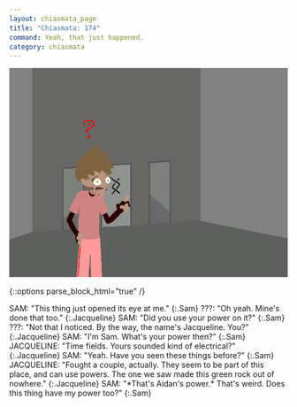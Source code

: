 ```yaml
---
layout: chiasmata_page
title: "Chiasmata: 174"
command: Yeah, that just happened.
category: chiasmata
---
```


![174](/chiasmata/images/narrative/173.png)

{::options parse_block_html="true" /}
<div class="dialogue">
SAM: "This thing just opened its eye at me." 
{:.Sam}
???: "Oh yeah. Mine's done that too." 
{:.Jacqueline}
SAM: "Did you use your power on it?" 
{:.Sam}
???: "Not that I noticed. By the way, the name's Jacqueline. You?" 
{:.Jacqueline}
SAM: "I'm Sam. What's your power then?" 
{:.Sam}
JACQUELINE: "Time fields. Yours sounded kind of electrical?" 
{:.Jacqueline}
SAM: "Yeah. Have you seen these things before?" 
{:.Sam}
JACQUELINE: "Fought a couple, actually. They seem to be part of this place, and can use powers. The one we saw made this green rock out of nowhere." 
{:.Jacqueline}
SAM: "*That's Aidan's power.* That's weird. Does this thing have my power too?" 
{:.Sam}
</div>